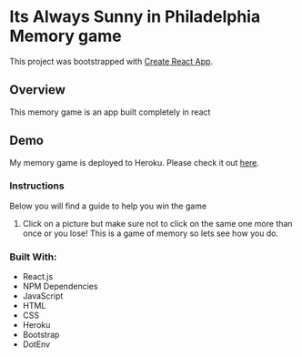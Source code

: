 # Its Always Sunny in Philadelphia Memory game

This project was bootstrapped with [Create React App](https://github.com/facebook/create-react-app).

## **Overview**
This memory game is an app built completely in react

## **Demo**
My memory game is deployed to Heroku. Please check it out [here](https://dog-react-memory-game.herokuapp.com/).


### **Instructions**
Below you will find a guide to help you win the game

1. Click on a picture but make sure not to click on the same one more than once or you lose! This is a game of memory so lets see how you do.



### **Built With:**
- React.js
- NPM Dependencies
- JavaScript
- HTML
- CSS
- Heroku
- Bootstrap
- DotEnv
